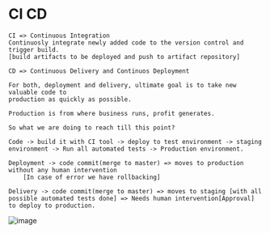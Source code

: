 # CI CD

```
CI => Continuous Integration
Continuosly integrate newly added code to the version control and trigger build.
[build artifacts to be deployed and push to artifact repository]
```
```
CD => Continuous Delivery and Continuos Deployment
```
```
For both, deployment and delivery, ultimate goal is to take new valuable code to 
production as quickly as possible.

Production is from where business runs, profit generates.

So what we are doing to reach till this point?
```
```
Code -> build it with CI tool -> deploy to test environment -> staging environment -> Run all automated tests -> Production environment.
```

```
Deployment -> code commit(merge to master) => moves to production without any human intervention
    [In case of error we have rollbacking]

Delivery -> code commit(merge to master) => moves to staging [with all possible automated tests done] => Needs human intervention[Approval] to deploy to production.
```

![image](https://user-images.githubusercontent.com/76727343/217778446-0ea0898d-11e4-4e70-82d6-e8bc51f6fb1c.png)
